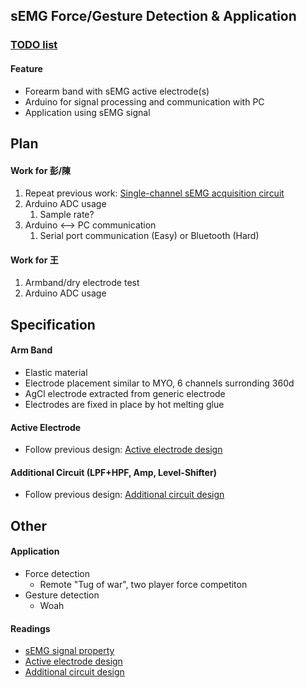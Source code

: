 ## sEMG Force/Gesture Detection & Application

### [TODO list](https://github.com/dymnz/sEMG/issues)

#### Feature
* Forearm band with sEMG active electrode(s)
* Arduino for signal processing and communication with PC
* Application using sEMG signal

## Plan
#### Work for 彭/陳
 1. Repeat previous work: [Single-channel sEMG acquisition circuit](https://docs.google.com/presentation/d/11IYvfBDf9Gm5g4vkAGl6tNFws104Yh6MHr-Pdmbg2KI/edit?usp=sharing)
 2. Arduino ADC usage
    1. Sample rate?    
 2. Arduino <--> PC communication
    1. Serial port communication (Easy) or Bluetooth (Hard)

#### Work for 王
1. Armband/dry electrode test
2. Arduino ADC usage

## Specification
#### Arm Band
* Elastic material
* Electrode placement similar to MYO, 6 channels surronding 360d
* AgCl electrode extracted from generic electrode
* Electrodes are fixed in place by hot melting glue

#### Active Electrode
* Follow previous design:
[Active electrode design](https://docs.google.com/presentation/d/1o4o_Otk5q0jGyL7rctB4WYEOh_Rm1VMepdIzW7R5j3A/edit?usp=sharing)

#### Additional Circuit (LPF+HPF, Amp, Level-Shifter)
* Follow previous design:
[Additional circuit design](https://docs.google.com/presentation/d/1GJvZu7B9UVg2i4G1NfTHZUsHolxvhOIAVFU5KP-jUp8/edit?usp=sharing)


## Other
#### Application
* Force detection
    - Remote "Tug of war", two player force competiton
* Gesture detection
    - Woah

#### Readings 
* [sEMG signal property](https://docs.google.com/presentation/d/1j7N44gfdRZYDZp8JlrIv_mfGXxhfv925Nk_ETe5trDQ/edit?usp=sharing)
* [Active electrode design](https://docs.google.com/presentation/d/1o4o_Otk5q0jGyL7rctB4WYEOh_Rm1VMepdIzW7R5j3A/edit?usp=sharing)
* [Additional circuit design](https://docs.google.com/presentation/d/1GJvZu7B9UVg2i4G1NfTHZUsHolxvhOIAVFU5KP-jUp8/edit?usp=sharing)

